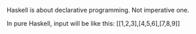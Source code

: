 Haskell is about declarative programming. Not imperative one.

In pure Haskell, input will be like this: [[1,2,3],[4,5,6],[7,8,9]]